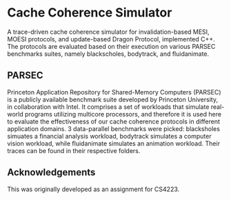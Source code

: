# Cache Coherence Simulator
A trace-driven cache coherence simulator for invalidation-based MESI, MOESI protocols, and update-based Dragon Protocol, implemented C++. The protocols are evaluated based on their execution on various PARSEC benchmarks suites, namely blackscholes, bodytrack, and fluidanimate.

## PARSEC
Princeton Application Repository for Shared-Memory Computers (PARSEC) is a publicly available benchmark suite developed by Princeton University, in collaboration with Intel. It comprises a set of workloads that simulate real-world programs utilizing multicore processors, and therefore it is used here to evaluate the effectiveness of our cache coherence protocols in different application domains. 3 data-parallel benchmarks were picked: blacksholes simuates a financial analysis workload, bodytrack simulates a computer vision workload, while fluidanimate simulates an animation workload. Their traces can be found in their respective folders.

## Acknowledgements
This was originally developed as an assignment for CS4223.
